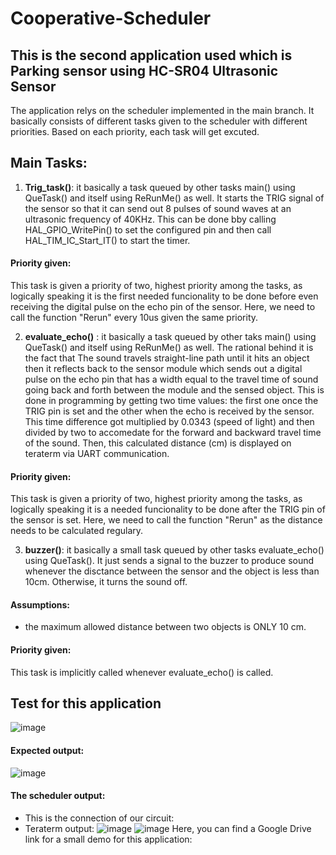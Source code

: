 # Cooperative-Scheduler
## This is the second application used which is Parking sensor using HC-SR04 Ultrasonic Sensor 
The application relys on the scheduler implemented in the main branch. It basically consists of different tasks given to the scheduler with different priorities. Based on each priority, each task will get excuted.

## Main Tasks:
1. **Trig_task()**: it basically a task queued by other tasks main() using QueTask() and itself using ReRunMe() as well. It starts the TRIG signal of the sensor so that it can send out 8 pulses of sound waves at an ultrasonic frequency of 40KHz. This can be done bby calling HAL_GPIO_WritePin() to set the configured pin and then call HAL_TIM_IC_Start_IT() to start the timer.
#### Priority given:
This task is given a priority of two, highest priority among the tasks, as logically speaking it is the first needed funcionality to be done before even 
receiving the digital pulse on the echo pin of the sensor.
Here, we need to call the function "Rerun" every 10us given the same priority.


2. **evaluate_echo()** : it basically a task queued by other taks main() using QueTask() and itself using ReRunMe() as well. The rational behind it is the fact that The sound travels straight-line path until it hits an object then it reflects back to the sensor module which sends out a digital pulse on the echo pin that has a width equal to the travel time of sound going back and forth between the module and the sensed object. This is done in programming by getting two time values: the first one once the TRIG pin is set and the other when the echo is received by the sensor. This time difference got multiplied by 0.0343 (speed of light) and then divided by two to accomedate for the forward and backward travel time of the sound. Then, this calculated distance (cm) is displayed on teraterm via UART communication.  
#### Priority given:
This task is given a priority of two, highest priority among the tasks, as logically speaking it is a needed funcionality to be done after the TRIG pin of the sensor is set.
Here, we need to call the function "Rerun" as the distance needs to be calculated regulary.

3. **buzzer()**: it basically a small task queued by other tasks evaluate_echo() using QueTask(). It just sends a signal to the buzzer to produce sound whenever the disctance between the sensor and the object is less than 10cm. Otherwise, it turns the sound off.
#### Assumptions:
- the maximum allowed distance between two objects is ONLY 10 cm.
#### Priority given:
This task is implicitly called whenever evaluate_echo() is called.

## Test for this application
![image](https://user-images.githubusercontent.com/45397911/114320064-83557880-9b14-11eb-997f-4182cdcf846d.png)
#### Expected output:
![image](https://user-images.githubusercontent.com/45397911/114320155-dc251100-9b14-11eb-8269-0617a968fcca.png)
#### The scheduler output:
- This is the connection of our circuit:
- Teraterm output:
![image](https://user-images.githubusercontent.com/45397911/114320158-e21af200-9b14-11eb-8eff-016c76676052.png)
![image](https://user-images.githubusercontent.com/45397911/114320162-e5ae7900-9b14-11eb-8b68-588f25c01232.png)
Here, you can find a Google Drive link for a small demo for this application:


